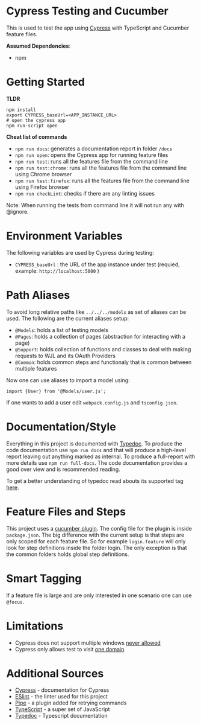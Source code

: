 # Cypress Testing and Cucumber

This is used to test the app using [Cypress](https://www.cypress.io/) with TypeScript and Cucumber feature files.

**Assumed Dependencies**:

-   npm

# Getting Started

**TLDR**

```
npm install
export CYPRESS_baseUrl=<APP_INSTANCE_URL>
# open the cypress app
npm run-script open
```

**Cheat list of commands**

-   `npm run docs`: generates a documentation report in folder `/docs`
-   `npm run open`: opens the Cypress app for running feature files
-   `npm run test`: runs all the features file from the command line
-   `npm run test:chrome`: runs all the features file from the command line using Chrome browser
-   `npm run test:firefox`: runs all the features file from the command line using Firefox browser
-   `npm run checkLint`: checks if there are any linting issues

Note: When running the tests from command line it will not run any with @ignore.

# Environment Variables

The following variables are used by Cypress during testing:

-   `CYPRESS_baseUrl` : the URL of the app instance under test (requied, example: `http://localhost:5000` )

# Path Aliases

To avoid long relative paths like `../../../models` as set of aliases can be used. The following are the current aliases setup:

-   `@Models`: holds a list of testing models
-   `@Pages`: holds a collection of pages (abstraction for interacting with a page)
-   `@Support`: holds collection of functions and classes to deal with making requests to WJL and its OAuth Providers
-   `@Common`: holds common steps and functionaly that is common between multiple features

Now one can use aliases to import a model using:

```
import {User} from '@Models/user.js';
```

If one wants to add a user edit `webpack.config.js` and `tsconfig.json`.

# Documentation/Style

Everything in this project is documented with [Typedoc](https://typedoc.org/). To produce the code documentation use `npm run docs` and that will produce a high-level report leaving out anything marked as internal. To produce a full-report with more details use `npm run full-docs`. The code documentation provides a good over view and is recommended reading.

To get a better understanding of typedoc read abouts its supported tag [here](https://typedoc.org/guides/doccomments/).

# Feature Files and Steps

This project uses a [cucumber plugin](https://github.com/TheBrainFamily/cypress-cucumber-preprocessor#readme). The config file for the plugin is inside `package.json`. The big difference with the current setup is that steps are only scoped for each feature file. So for example `login.feature` will only look for step definitions inside the folder login. The only exception is that the common folders holds global step definitions.

# Smart Tagging

If a feature file is large and are only interested in one scenario one can use `@focus`.


# Limitations

-   Cypress does not support multiple windows [never allowed](https://docs.cypress.io/guides/references/trade-offs.html#Multiple-tabs)
-   Cypress only allows test to visit [one domain](https://docs.cypress.io/guides/references/trade-offs.html#Same-origin)

# Additional Sources

-   [Cypress](https://docs.cypress.io/guides/overview/why-cypress.html#In-a-nutshell) - documentation for Cypress
-   [ESlint](https://eslint.org/) - the linter used for this project
-   [Pipe](https://github.com/NicholasBoll/cypress-pipe) - a plugin added for retrying commands
-   [TypeScript](https://www.typescriptlang.org/) - a super set of JavaScript
-   [Typedoc](https://typedoc.org/) - Typescript documentation
